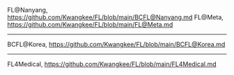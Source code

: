 

FL@Nanyang, https://github.com/Kwangkee/FL/blob/main/BCFL@Nanyang.md
FL@Meta, https://github.com/Kwangkee/FL/blob/main/FL@Meta.md  


***
BCFL@Korea, https://github.com/Kwangkee/FL/blob/main/BCFL@Korea.md  

***
FL4Medical, https://github.com/Kwangkee/FL/blob/main/FL4Medical.md  




